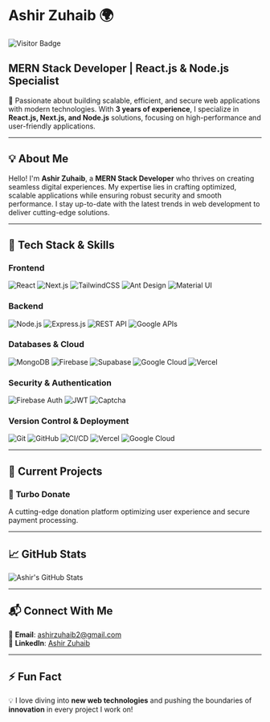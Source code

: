 # **Ashir Zuhaib** 🌍
![Visitor Badge](https://visitor-badge.glitch.me/badge?page_id=Ashir-zuhaib)

## **MERN Stack Developer | React.js & Node.js Specialist**

🚀 Passionate about building scalable, efficient, and secure web applications with modern technologies. With **3 years of experience**, I specialize in **React.js, Next.js, and Node.js** solutions, focusing on high-performance and user-friendly applications.

---

## 💡 **About Me**
Hello! I'm **Ashir Zuhaib**, a **MERN Stack Developer** who thrives on creating seamless digital experiences. My expertise lies in crafting optimized, scalable applications while ensuring robust security and smooth performance. I stay up-to-date with the latest trends in web development to deliver cutting-edge solutions.

---

## 🔧 **Tech Stack & Skills**

### **Frontend**
![React](https://img.shields.io/badge/React-20232A?style=for-the-badge&logo=react&logoColor=61DAFB)
![Next.js](https://img.shields.io/badge/Next.js-000000?style=for-the-badge&logo=next.js&logoColor=white)
![TailwindCSS](https://img.shields.io/badge/TailwindCSS-38B2AC?style=for-the-badge&logo=tailwind-css&logoColor=white)
![Ant Design](https://img.shields.io/badge/Ant%20Design-0170FE?style=for-the-badge&logo=ant-design&logoColor=white)
![Material UI](https://img.shields.io/badge/Material%20UI-0081CB?style=for-the-badge&logo=mui&logoColor=white)

### **Backend**
![Node.js](https://img.shields.io/badge/Node.js-43853D?style=for-the-badge&logo=node.js&logoColor=white)
![Express.js](https://img.shields.io/badge/Express.js-000000?style=for-the-badge&logo=express&logoColor=white)
![REST API](https://img.shields.io/badge/REST-02569B?style=for-the-badge&logo=rest&logoColor=white)
![Google APIs](https://img.shields.io/badge/Google%20APIs-4285F4?style=for-the-badge&logo=google&logoColor=white)

### **Databases & Cloud**
![MongoDB](https://img.shields.io/badge/MongoDB-4EA94B?style=for-the-badge&logo=mongodb&logoColor=white)
![Firebase](https://img.shields.io/badge/Firebase-FFCA28?style=for-the-badge&logo=firebase&logoColor=black)
![Supabase](https://img.shields.io/badge/Supabase-3ECF8E?style=for-the-badge&logo=supabase&logoColor=white)
![Google Cloud](https://img.shields.io/badge/Google%20Cloud-4285F4?style=for-the-badge&logo=google-cloud&logoColor=white)
![Vercel](https://img.shields.io/badge/Vercel-000000?style=for-the-badge&logo=vercel&logoColor=white)

### **Security & Authentication**
![Firebase Auth](https://img.shields.io/badge/Firebase%20Auth-FFCA28?style=for-the-badge&logo=firebase&logoColor=black)
![JWT](https://img.shields.io/badge/JWT-000000?style=for-the-badge&logo=jsonwebtokens&logoColor=white)
![Captcha](https://img.shields.io/badge/Captcha-17A2B8?style=for-the-badge&logoColor=white)

### **Version Control & Deployment**
![Git](https://img.shields.io/badge/Git-F05032?style=for-the-badge&logo=git&logoColor=white)
![GitHub](https://img.shields.io/badge/GitHub-181717?style=for-the-badge&logo=github&logoColor=white)
![CI/CD](https://img.shields.io/badge/CI/CD-2088FF?style=for-the-badge&logo=github-actions&logoColor=white)
![Vercel](https://img.shields.io/badge/Vercel-000000?style=for-the-badge&logo=vercel&logoColor=white)
![Google Cloud](https://img.shields.io/badge/Google%20Cloud-4285F4?style=for-the-badge&logo=google-cloud&logoColor=white)

---

## 🚀 **Current Projects**
### 🔹 **Turbo Donate**
A cutting-edge donation platform optimizing user experience and secure payment processing.

---

## 📈 **GitHub Stats**
![Ashir's GitHub Stats](https://github-readme-stats.vercel.app/api?username=Ashir-zuhaib&show_icons=true&theme=tokyonight)

---

## 📬 **Connect With Me**
📧 **Email**: ashirzuhaib2@gmail.com  
💼 **LinkedIn**: [Ashir Zuhaib](https://www.linkedin.com/in/ashir-zuhaib/)  

---

## ⚡ **Fun Fact**
💡 I love diving into **new web technologies** and pushing the boundaries of **innovation** in every project I work on!

